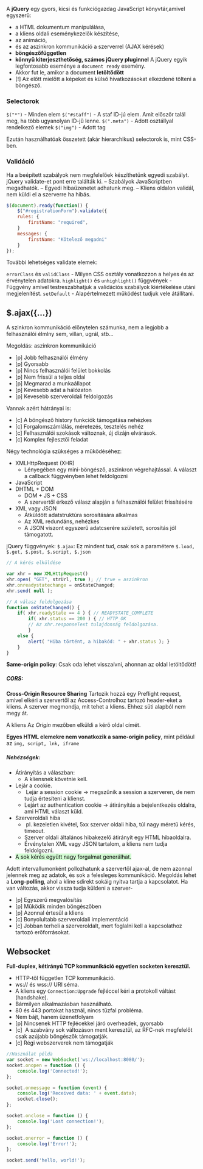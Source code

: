 A **jQuery** egy gyors, kicsi és funkciógazdag JavaScript könyvtár,amivel egyszerű:

- a HTML dokumentum manipulálása,
- a kliens oldali eseménykezelők készítése,
-  az animáció,
-  és az aszinkron kommunikáció a szerverrel (AJAX kérések)
- **böngészőfüggetlen**
- **könnyű kiterjeszthetőség, számos jQuery pluginnel**
A jQuery egyik legfontosabb eseménye a `document ready` esemény.
- Akkor fut le, amikor a document **letöltődött**
- [!] Az előtt mielőtt a képeket és külső hivatkozásokat elkezdené tölteni a böngésző. 

### Selectorok
`$("*")` - Minden elem
`$("#staff")` - A staf ID-jú elem. Amit először talál meg, ha több ugyanolyan ID-jű lenne.
`$(".meta")` - Adott osztállyal rendelkező elemek
`$("img")` - Adott tag

Ezután használhatóak összetett (akár hierarchikus) selectorok is, mint CSS-ben.


### Validáció
Ha a beépített szabályok nem megfelelőek készíthetünk egyedi szabályt.
jQuery validate-et pont erre találták ki.
	– Szabályok JavaScriptben megadhatók.
	– Egyedi hibaüzenetet adhatunk meg.
	– Kliens oldalon validál, nem küldi el a szerverre ha hibás.
```js
$(document).ready(function() {
	$("#registrationForm").validate({
	rules: {
		firstName: "required",
	}
	messages: {
		firstName: "Kötelező megadni"
	}
});
```
További lehetséges validate elemek:

`errorClass` és `validClass`
	-  Milyen CSS osztály vonatkozzon a helyes és az érvénytelen adatokra.
`highlight()` és `unhighlight()` függvények
	- Függvény amivel testreszabhatjuk a validációs szabályok kiértékelése utáni megjelenítést.
`setDefault`
	- Alapértelmezett működést tudjuk vele átállítani.
## $.ajax({…})
A szinkron kommunikáció előnytelen számunka, nem a legjobb a felhasználói élmlny sem, villan, ugrál, stb...

Megoldás: aszinkron kommunikáció
- [p] Jobb felhasználói élmény
- [p] Gyorsabb
- [p] Nincs felhasználói felület bokkolás
- [p] Nem frissül a teljes oldal
- [p] Megmarad a munkaállapot
- [p] Kevesebb adat a hálózaton
- [p] Kevesebb szerveroldali feldolgozás

Vannak azért hátrányai is:
- [c] A böngésző history funkciók támogatása nehézkes
- [c] Forgalomszámlálás, méretezés, tesztelés nehéz
- [c] Felhasználói szokások változnak, új dizájn elvárások.
- [c] Komplex fejlesztői feladat 

Négy technológia szükséges a működéséhez:

-  XMLHttpRequest (XHR)
	- Lényegében egy mini-böngésző, aszinkron végrehajtással. A választ a callback függvényben lehet feldolgozni
- JavaScript
-  DHTML + DOM
	- DOM + JS + CSS
	- A szervertől érkező válasz alapján a felhasználói felület frissítésére
- XML vagy JSON
	- Átküldött adatstruktúra sorosítására alkalmas
	- Az XML redundáns, nehézkes
	- A JSON viszont egyszerű adatcserére született, sorosítás jól támogatott.

jQuery függvények:
`$.ajax`: Ez mindent tud, csak sok a paramétere
`$.load, $.get, $.post, $.script, $.json`

```js
// A kérés elküldése

var xhr = new XMLHttpRequest()
xhr.open( "GET", strUrl, true ); // true = aszinkron
xhr.onreadystatechange = onStateChanged;
xhr.send( null );

// A válasz feldolgozása
function onStateChanged() {
	if( xhr.readyState == 4 ) { // READYSTATE_COMPLETE
		if( xhr.status == 200 ) { // HTTP_OK
		// Az xhr.responseText tulajdonság feldolgozása.
		}
	else {
		alert( "Hiba történt, a hibakód: " + xhr.status ); }
	}
}
```

**Same-origin policy**: Csak oda lehet visszaívni, ahonnan az oldal letöltődött!

##### CORS:
**Cross-Origin Resource Sharing**
Tartozik hozzá egy Preflight request, amivel elkéri a szervertől az Access-Controlhoz tartozó header-eket a kliens. A szerver megmondja, mit tehet a kliens. Ehhez süti alapból nem megy át.

A kliens Az *Origin* mezőben elküldi a kérő oldal címét.

**Egyes HTML elemekre nem vonatkozik a same-origin policy**, mint például az `img, script, lnk, iframe`

##### Nehézségek:
- Átirányítás a válaszban:
	- A kliensnek követnie kell.
- Lejár a cookie.
	-  Lejár a session cookie → megszűnik a session a szerveren, de nem tudja értesíteni a klienst.
	- Lejárt az authentication cookie → átirányítás a bejelentkezés oldalra, ami HTML választ küld.
- Szerveroldali hiba
	-  pl. kezeletlen kivétel, 5xx szerver oldali hiba, túl nagy méretű kérés, timeout.
	- Szerver oldali általános hibakezelő átirányít egy HTML hibaoldalra.
	- Érvénytelen XML vagy JSON tartalom, a kliens nem tudja feldolgozni.
- <mark style="background: #BBFABBA6;">A sok kérés együtt nagy forgalmat generálhat.</mark>


Adott intervallumonként pollozhatunk a szervertől ajax-al, de nem azonnal jelennek meg az adatok, és sok a felesleges kommunikáció. Megoldás lehet a **Long-polling**, ahol a kline sdirekt sokáig nyitva tartja a kapcsolatot. Ha van változás, akkor vissza tudja küldeni a szerver-
- [p] Egyszerű megvalósítás
- [p] Működik minden böngészőben
- [p] Azonnal értesül a kliens
- [c] Bonyolultabb szerveroldali implementáció
- [c] Jobban terheli a szerveroldalt, mert foglalni kell a kapcsolathoz tartozó erőforrásokat. 
## Websocket
**Full-duplex, kétirányú TCP kommunikáció egyetlen socketen keresztül.**
- HTTP-től független TCP kommunikáció.
- ws:// és wss:// URI séma.
- A kliens egy `Connection:Upgrade` fejléccel kéri a protokoll váltást (handshake).
- Bármilyen alkalmazásban használható.
- 80 és 443 portokat használ, nincs tűzfal probléma.
- Nem bájt, hanem üzenetfolyam
- [p] Nincsenek HTTP fejlécekkel járó overheadek, gyorsabb
- [c]  A szabvány sok változáson ment keresztül, az RFC-nek megfelelőt csak azújabb böngészők támogatják.
- [c] Régi webszerverek nem támogatják

```js 
//Használat példa
var socket = new WebSocket('ws://localhost:8080/');
socket.onopen = function () {
	console.log('Connected!');
};

socket.onmessage = function (event) {
	console.log('Received data: ' + event.data);
	socket.close();
};

socket.onclose = function () {
	console.log('Lost connection!');
};

socket.onerror = function () {
	console.log('Error!');
};

socket.send('hello, world!');
```



